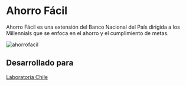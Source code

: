 # Ahorro Fácil

Ahorro Fácil es una extensión del Banco Nacional del País dirigida a los Millennials que se enfoca en el ahorro y el cumplimiento de metas.

![ahorrofacil](https://user-images.githubusercontent.com/32287743/37949785-6c956836-316c-11e8-8309-a7077a7e881a.png)

## Desarrollado para
[Laboratoria Chile](https://www.figma.com/proto/VpmBQ22z9Zp02k0x9jdlPTCs/Ahorro-F%C3%A1cil?scaling=contain&node-id=1%3A3)
